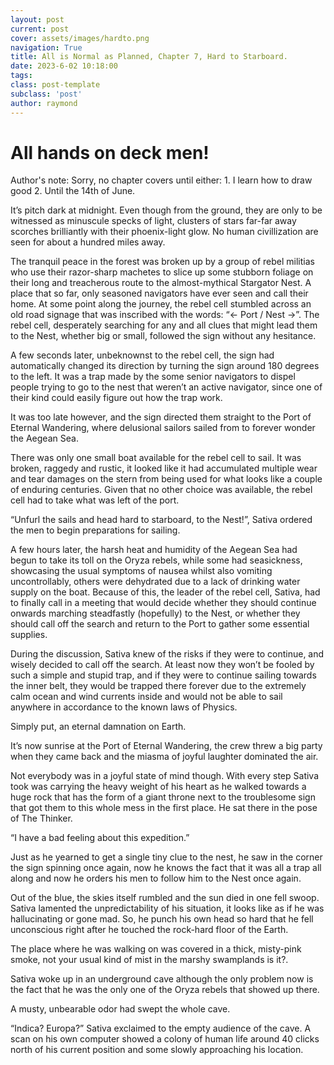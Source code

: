```yaml
---
layout: post
current: post
cover: assets/images/hardto.png
navigation: True
title: All is Normal as Planned, Chapter 7, Hard to Starboard.
date: 2023-6-02 10:18:00
tags:
class: post-template
subclass: 'post'
author: raymond
---
```


# All hands on deck men!

Author's note: Sorry, no chapter covers until either: 1. I learn how to draw good 2. Until the 14th of June.


It’s pitch dark at midnight. Even though from the ground, they are only to be witnessed as minuscule specks of light, clusters of stars far-far away scorches brilliantly with their phoenix-light glow. No human civillization are seen for about a hundred miles away.

The tranquil peace in the forest was broken up by a group of rebel militias who use their razor-sharp machetes to slice up some stubborn foliage on their long and treacherous route to the almost-mythical Stargator Nest. A place that so far, only seasoned navigators have ever seen and call their home.
At some point along the journey, the rebel cell stumbled across an old road signage that was inscribed with the words: “<- Port / Nest ->”. 
The rebel cell, desperately searching for any and all clues that might lead them to the Nest, whether big or small, followed the sign without any hesitance. 

A few seconds later, unbeknownst to the rebel cell, the sign had automatically changed its direction by turning the sign around 180 degrees to the left. It was a trap made by the some senior navigators to dispel people trying to go to the nest that weren’t an active navigator, since one of their kind could easily figure out how the trap work.

It was too late however, and the sign directed them straight to the Port of Eternal Wandering, where delusional sailors sailed from to forever wonder the Aegean Sea.

There was only one small boat available for the rebel cell to sail. It was broken, raggedy and rustic, it looked like it had accumulated multiple wear and tear damages on the stern from being used for what looks like a couple of enduring centuries. Given that no other choice was available, the rebel cell had to take what was left of the port.

“Unfurl the sails and head hard to starboard, to the Nest!”, Sativa ordered the men to begin preparations for sailing.

A few hours later, the harsh heat and humidity of the Aegean Sea had begun to take its toll on the Oryza rebels, while some had seasickness, showcasing the usual symptoms of nausea whilst also vomiting uncontrollably, others were dehydrated due to a lack of drinking water supply on the boat. Because of this, the leader of the rebel cell, Sativa, had to finally call in a meeting that would decide whether they should continue onwards marching steadfastly (hopefully) to the Nest, or whether they should call off the search and return to the Port to gather some essential supplies.

During the discussion, Sativa knew of the risks if they were to continue, and wisely decided to call off the search. At least now they won’t be fooled by such a simple and stupid trap, and if they were to continue sailing towards the inner belt, they would be trapped there forever due to the extremely calm ocean and wind currents inside and would not be able to sail anywhere in accordance to the known laws of Physics.

Simply put, an eternal damnation on Earth.

It’s now sunrise at the Port of Eternal Wandering, the crew threw a big party when they came back and the miasma of joyful laughter dominated the air. 

Not everybody was in a joyful state of mind though. With every step Sativa took was carrying the heavy weight of his heart as he walked towards a huge rock that has the form of a giant throne next to the troublesome sign that got them to this whole mess in the first place. He sat there in the pose of The Thinker.

“I have a bad feeling about this expedition.”

Just as he yearned to get a single tiny clue to the nest, he saw in the corner the sign spinning once again, now he knows the fact that it was all a trap all along and now he orders his men to follow him to the Nest once again.

Out of the blue, the skies itself rumbled and the sun died in one fell swoop.
Sativa lamented the unpredictability of his situation, it looks like as if he was hallucinating or gone mad. So, he punch his own head so hard that he fell unconscious right after he touched the rock-hard floor of the Earth.

The place where he was walking on was covered in a thick, misty-pink smoke, not your usual kind of mist in the marshy swamplands is it?.

Sativa woke up in an underground cave although the only problem now is the fact that he was the only one of the Oryza rebels that showed up there.

A musty, unbearable odor had swept the whole cave.

“Indica? Europa?” Sativa exclaimed to the empty audience of the cave.
A scan on his own computer showed a colony of human life around 40 clicks north of his current position and some slowly approaching his location. 
